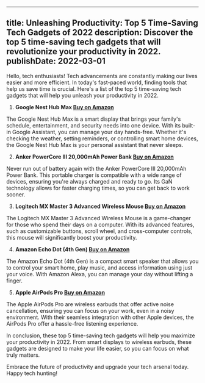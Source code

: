  ---
title: Unleashing Productivity: Top 5 Time-Saving Tech Gadgets of 2022
description: Discover the top 5 time-saving tech gadgets that will revolutionize your productivity in 2022.
publishDate: 2022-03-01
---

Hello, tech enthusiasts! Tech advancements are constantly making our lives easier and more efficient. In today's fast-paced world, finding tools that help us save time is crucial. Here's a list of the top 5 time-saving tech gadgets that will help you unleash your productivity in 2022.

1. **Google Nest Hub Max [Buy on Amazon](https://amzn.to/3rBp5Ki)**

The Google Nest Hub Max is a smart display that brings your family's schedule, entertainment, and security needs into one device. With its built-in Google Assistant, you can manage your day hands-free. Whether it's checking the weather, setting reminders, or controlling smart home devices, the Google Nest Hub Max is your personal assistant that never sleeps.

2. **Anker PowerCore III 20,000mAh Power Bank [Buy on Amazon](https://amzn.to/3rBp5Ki)**

Never run out of battery again with the Anker PowerCore III 20,000mAh Power Bank. This portable charger is compatible with a wide range of devices, ensuring you're always charged and ready to go. Its GaN technology allows for faster charging times, so you can get back to work sooner.

3. **Logitech MX Master 3 Advanced Wireless Mouse [Buy on Amazon](https://amzn.to/3rBp5Ki)**

The Logitech MX Master 3 Advanced Wireless Mouse is a game-changer for those who spend their days on a computer. With its advanced features, such as customizable buttons, scroll wheel, and cross-computer controls, this mouse will significantly boost your productivity.

4. **Amazon Echo Dot (4th Gen) [Buy on Amazon](https://amzn.to/3rBp5Ki)**

The Amazon Echo Dot (4th Gen) is a compact smart speaker that allows you to control your smart home, play music, and access information using just your voice. With Amazon Alexa, you can manage your day without lifting a finger.

5. **Apple AirPods Pro [Buy on Amazon](https://amzn.to/3rBp5Ki)**

The Apple AirPods Pro are wireless earbuds that offer active noise cancellation, ensuring you can focus on your work, even in a noisy environment. With their seamless integration with other Apple devices, the AirPods Pro offer a hassle-free listening experience.

In conclusion, these top 5 time-saving tech gadgets will help you maximize your productivity in 2022. From smart displays to wireless earbuds, these gadgets are designed to make your life easier, so you can focus on what truly matters.

Embrace the future of productivity and upgrade your tech arsenal today. Happy tech hunting!